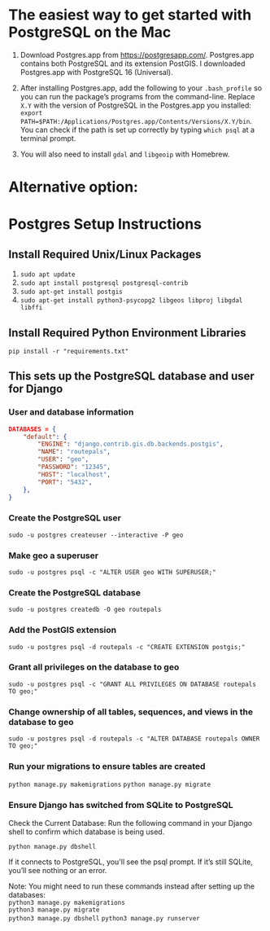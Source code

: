 # The easiest way to get started with PostgreSQL on the Mac

1. Download Postgres.app from https://postgresapp.com/. Postgres.app contains both PostgreSQL and its extension PostGIS. I downloaded Postgres.app with PostgreSQL 16 (Universal).

2. After installing Postgres.app, add the following to your `.bash_profile` so you can run the package’s programs from the command-line. Replace `X.Y` with the version of PostgreSQL in the Postgres.app you installed:  
   `export PATH=$PATH:/Applications/Postgres.app/Contents/Versions/X.Y/bin`.  
   You can check if the path is set up correctly by typing `which psql` at a terminal prompt.

3. You will also need to install `gdal` and `libgeoip` with Homebrew.

# Alternative option:
# Postgres Setup Instructions

## Install Required Unix/Linux Packages

1. `sudo apt update`
2. `sudo apt install postgresql postgresql-contrib`
3. `sudo apt-get install postgis`
4. `sudo apt-get install python3-psycopg2 libgeos libproj libgdal libffi`

## Install Required Python Environment Libraries

`pip install -r "requirements.txt"`

## This sets up the PostgreSQL database and user for Django

### User and database information

```json
DATABASES = {
    "default": {
        "ENGINE": "django.contrib.gis.db.backends.postgis",
        "NAME": "routepals",
        "USER": "geo",
        "PASSWORD": "12345",
        "HOST": "localhost",
        "PORT": "5432",
    },
}
```

### Create the PostgreSQL user

`sudo -u postgres createuser --interactive -P geo`

### Make geo a superuser

`sudo -u postgres psql -c "ALTER USER geo WITH SUPERUSER;"`

### Create the PostgreSQL database

`sudo -u postgres createdb -O geo routepals`

### Add the PostGIS extension

`sudo -u postgres psql -d routepals -c "CREATE EXTENSION postgis;"`

### Grant all privileges on the database to geo

`sudo -u postgres psql -c "GRANT ALL PRIVILEGES ON DATABASE routepals TO geo;"`

### Change ownership of all tables, sequences, and views in the database to geo

`sudo -u postgres psql -d routepals -c "ALTER DATABASE routepals OWNER TO geo;"`

### Run your migrations to ensure tables are created

`python manage.py makemigrations`
`python manage.py migrate`

### Ensure Django has switched from SQLite to PostgreSQL

Check the Current Database: Run the following command in your Django shell to confirm which database is being used.

`python manage.py dbshell`

If it connects to PostgreSQL, you'll see the psql prompt. If it’s still SQLite, you’ll see nothing or an error.

Note: You might need to run these commands instead after setting up the databases:  
`python3 manage.py makemigrations`  
`python3 manage.py migrate`  
`python3 manage.py dbshell`
`python3 manage.py runserver`